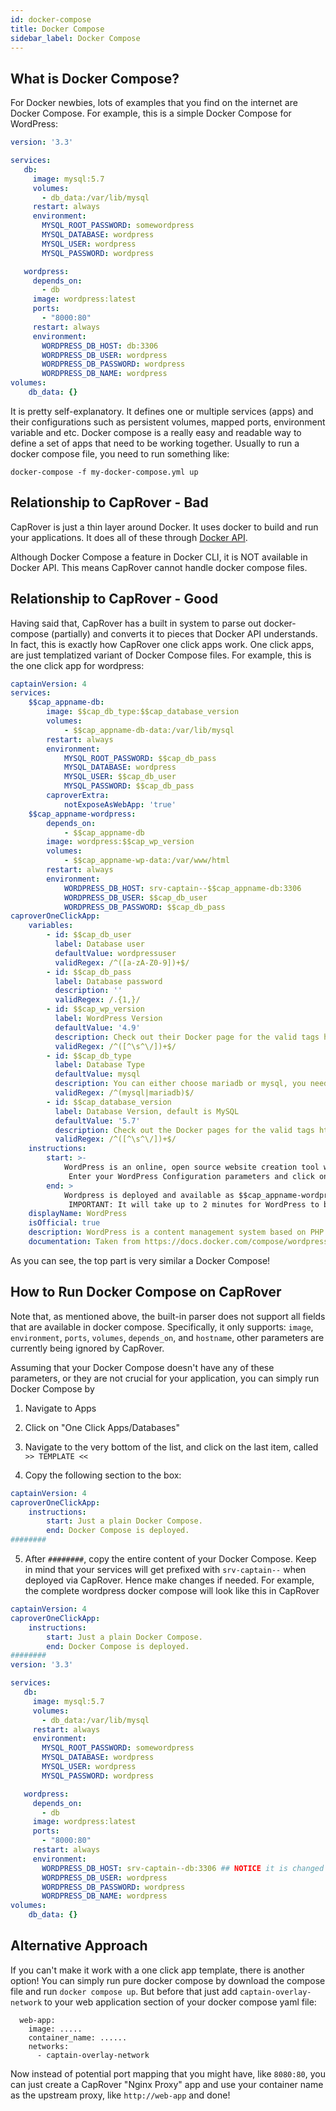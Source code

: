 ```yaml
---
id: docker-compose
title: Docker Compose
sidebar_label: Docker Compose
---
```



## What is Docker Compose?

For Docker newbies, lots of examples that you find on the internet are Docker Compose. For example, this is a simple Docker Compose for WordPress:

```yaml
version: '3.3'

services:
   db:
     image: mysql:5.7
     volumes:
       - db_data:/var/lib/mysql
     restart: always
     environment:
       MYSQL_ROOT_PASSWORD: somewordpress
       MYSQL_DATABASE: wordpress
       MYSQL_USER: wordpress
       MYSQL_PASSWORD: wordpress

   wordpress:
     depends_on:
       - db
     image: wordpress:latest
     ports:
       - "8000:80"
     restart: always
     environment:
       WORDPRESS_DB_HOST: db:3306
       WORDPRESS_DB_USER: wordpress
       WORDPRESS_DB_PASSWORD: wordpress
       WORDPRESS_DB_NAME: wordpress
volumes:
    db_data: {}
```

It is pretty self-explanatory. It defines one or multiple services (apps) and their configurations such as persistent volumes, mapped ports, environment variable and etc. Docker compose is a really easy and readable way to define a set of apps that need to be working together. Usually to run a docker compose file, you need to run something like:
```
docker-compose -f my-docker-compose.yml up
```


## Relationship to CapRover - Bad

CapRover is just a thin layer around Docker. It uses docker to build and run your applications. It does all of these through [Docker API](https://docs.docker.com/engine/api/v1.40). 

Although Docker Compose a feature in Docker CLI, it is NOT available in Docker API. This means CapRover cannot handle docker compose files.


## Relationship to CapRover - Good

Having said that, CapRover has a built in system to parse out docker-compose (partially) and converts it to pieces that Docker API understands. In fact, this is exactly how CapRover one click apps work. One click apps, are just templatized variant of Docker Compose files. For example, this is the one click app for wordpress:

```yaml
captainVersion: 4
services:
    $$cap_appname-db:
        image: $$cap_db_type:$$cap_database_version
        volumes:
            - $$cap_appname-db-data:/var/lib/mysql
        restart: always
        environment:
            MYSQL_ROOT_PASSWORD: $$cap_db_pass
            MYSQL_DATABASE: wordpress
            MYSQL_USER: $$cap_db_user
            MYSQL_PASSWORD: $$cap_db_pass
        caproverExtra:
            notExposeAsWebApp: 'true'
    $$cap_appname-wordpress:
        depends_on:
            - $$cap_appname-db
        image: wordpress:$$cap_wp_version
        volumes:
            - $$cap_appname-wp-data:/var/www/html
        restart: always
        environment:
            WORDPRESS_DB_HOST: srv-captain--$$cap_appname-db:3306
            WORDPRESS_DB_USER: $$cap_db_user
            WORDPRESS_DB_PASSWORD: $$cap_db_pass
caproverOneClickApp:
    variables:
        - id: $$cap_db_user
          label: Database user
          defaultValue: wordpressuser
          validRegex: /^([a-zA-Z0-9])+$/
        - id: $$cap_db_pass
          label: Database password
          description: ''
          validRegex: /.{1,}/
        - id: $$cap_wp_version
          label: WordPress Version
          defaultValue: '4.9'
          description: Check out their Docker page for the valid tags https://hub.docker.com/r/library/wordpress/tags/
          validRegex: /^([^\s^\/])+$/
        - id: $$cap_db_type
          label: Database Type
          defaultValue: mysql
          description: You can either choose mariadb or mysql, you need to change the version according to which DB is selected. It is case sensitive.
          validRegex: /^(mysql|mariadb)$/
        - id: $$cap_database_version
          label: Database Version, default is MySQL
          defaultValue: '5.7'
          description: Check out the Docker pages for the valid tags https://hub.docker.com/r/library/mysql/tags/ or https://hub.docker.com/_/mariadb?tab=tags
          validRegex: /^([^\s^\/])+$/
    instructions:
        start: >-
            WordPress is an online, open source website creation tool written in PHP. But in non-geek speak, it’s probably the easiest and most powerful blogging and website content management system (or CMS) in existence today.
             Enter your WordPress Configuration parameters and click on next. A MySQL (database) and a WordPress container will be created for you.  The process will take about a minute for the process to finish.
        end: >
            Wordpress is deployed and available as $$cap_appname-wordpress . 
             IMPORTANT: It will take up to 2 minutes for WordPress to be ready. Before that, you might see a 502 error page.
    displayName: WordPress
    isOfficial: true
    description: WordPress is a content management system based on PHP and MySQL that is usually used with the MySQL or MariaDB database
    documentation: Taken from https://docs.docker.com/compose/wordpress/. Port mapping removed from WP as it is no longer needed
```

As you can see, the top part is very similar a Docker Compose!


## How to Run Docker Compose on CapRover


Note that, as mentioned above, the built-in parser does not support all fields that are available in docker compose. Specifically, it only supports: `image`, `environment`, `ports`, `volumes`, `depends_on`, and `hostname`, other parameters are currently being ignored by CapRover.

Assuming that your Docker Compose doesn't have any of these parameters, or they are not crucial for your application, you can simply run Docker Compose by

1) Navigate to Apps

2) Click on "One Click Apps/Databases"

3) Navigate to the very bottom of the list, and click on the last item, called `>> TEMPLATE <<`

4) Copy the following section to the box:


```yaml
captainVersion: 4
caproverOneClickApp:
    instructions:
        start: Just a plain Docker Compose.
        end: Docker Compose is deployed.
########
```

5) After `########`, copy the entire content of your Docker Compose. Keep in mind that your services will get prefixed with `srv-captain--` when deployed via CapRover. Hence make changes if needed. For example, the complete wordpress docker compose will look like this in CapRover


```yaml
captainVersion: 4
caproverOneClickApp:
    instructions:
        start: Just a plain Docker Compose.
        end: Docker Compose is deployed.
########
version: '3.3'

services:
   db:
     image: mysql:5.7
     volumes:
       - db_data:/var/lib/mysql
     restart: always
     environment:
       MYSQL_ROOT_PASSWORD: somewordpress
       MYSQL_DATABASE: wordpress
       MYSQL_USER: wordpress
       MYSQL_PASSWORD: wordpress

   wordpress:
     depends_on:
       - db
     image: wordpress:latest
     ports:
       - "8000:80"
     restart: always
     environment:
       WORDPRESS_DB_HOST: srv-captain--db:3306 ## NOTICE it is changed to "srv-captain--db" from "db"
       WORDPRESS_DB_USER: wordpress
       WORDPRESS_DB_PASSWORD: wordpress
       WORDPRESS_DB_NAME: wordpress
volumes:
    db_data: {}
```


## Alternative Approach

If you can't make it work with a one click app template, there is another option! You can simply run pure docker compose by download the compose file and run `docker compose up`. But before that just add `captain-overlay-network` to your web application section of your docker compose yaml file:
```
  web-app:
    image: .....
    container_name: ......
    networks:
      - captain-overlay-network
```

Now instead of potential port mapping that you might have, like `8080:80`, you can just create a CapRover "Nginx Proxy" app and use your container name as the upstream proxy, like `http://web-app` and done!
